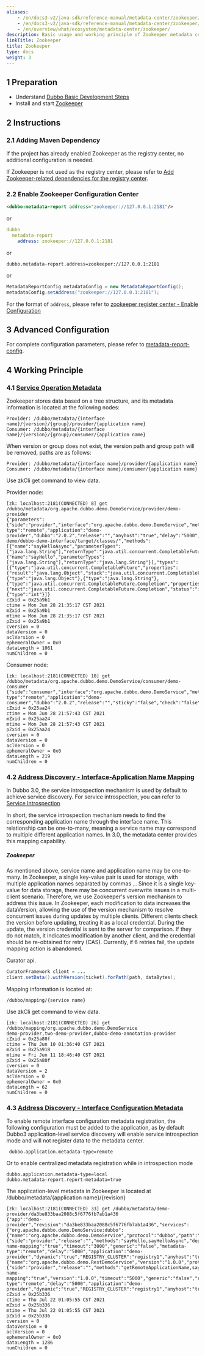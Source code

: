 ```yaml
---
aliases:
    - /en/docs3-v2/java-sdk/reference-manual/metadata-center/zookeeper/
    - /en/docs3-v2/java-sdk/reference-manual/metadata-center/zookeeper/
    - /en/overview/what/ecosystem/metadata-center/zookeeper/
description: Basic usage and working principle of Zookeeper metadata center
linkTitle: Zookeeper
title: Zookeeper
type: docs
weight: 3
---
```



## 1 Preparation
- Understand [Dubbo Basic Development Steps](/en/overview/mannual/java-sdk/quick-start/spring-boot/)
- Install and start [Zookeeper](/en/overview/reference/integrations/zookeeper/)

## 2 Instructions

### 2.1 Adding Maven Dependency
If the project has already enabled Zookeeper as the registry center, no additional configuration is needed.

If Zookeeper is not used as the registry center, please refer to [Add Zookeeper-related dependencies for the registry center](/en/overview/mannual/java-sdk/reference-manual/registry/zookeeper/#11-add-maven-dependency).

### 2.2 Enable Zookeeper Configuration Center
```xml
<dubbo:metadata-report address="zookeeper://127.0.0.1:2181"/>
```

or

```yaml
dubbo
  metadata-report
    address: zookeeper://127.0.0.1:2181
```

or

```properties
dubbo.metadata-report.address=zookeeper://127.0.0.1:2181
```

or

```java
MetadataReportConfig metadataConfig = new MetadataReportConfig();
metadataConfig.setAddress("zookeeper://127.0.0.1:2181");
```

For the format of `address`, please refer to [zookeeper register center - Enable Configuration](../../registry/zookeeper/#22-configure-and-enable-zookeeper)

## 3 Advanced Configuration

For complete configuration parameters, please refer to [metadata-report-config](/en/overview/mannual/java-sdk/reference-manual/config/properties/#dubbometadata-report).

## 4 Working Principle

### 4.1 [Service Operation Metadata](../overview/#2-service-operation-metadata)

Zookeeper stores data based on a tree structure, and its metadata information is located at the following nodes:
```text
Provider: /dubbo/metadata/{interface name}/{version}/{group}/provider/{application name}
Consumer: /dubbo/metadata/{interface name}/{version}/{group}/consumer/{application name}
```

When version or group does not exist, the version path and group path will be removed, paths are as follows:
```text
Provider: /dubbo/metadata/{interface name}/provider/{application name}
Consumer: /dubbo/metadata/{interface name}/consumer/{application name}
```

Use zkCli get command to view data.

Provider node:
```shell script
[zk: localhost:2181(CONNECTED) 8] get /dubbo/metadata/org.apache.dubbo.demo.DemoService/provider/demo-provider
{"parameters":{"side":"provider","interface":"org.apache.dubbo.demo.DemoService","metadata-type":"remote","application":"demo-provider","dubbo":"2.0.2","release":"","anyhost":"true","delay":"5000","methods":"sayHello,sayHelloAsync","deprecated":"false","dynamic":"true","timeout":"3000","generic":"false"},"canonicalName":"org.apache.dubbo.demo.DemoService","codeSource":"file:/Users/apple/IdeaProjects/dubbo/dubbo-demo/dubbo-demo-interface/target/classes/","methods":[{"name":"sayHelloAsync","parameterTypes":["java.lang.String"],"returnType":"java.util.concurrent.CompletableFuture"},{"name":"sayHello","parameterTypes":["java.lang.String"],"returnType":"java.lang.String"}],"types":[{"type":"java.util.concurrent.CompletableFuture","properties":{"result":"java.lang.Object","stack":"java.util.concurrent.CompletableFuture.Completion"}},{"type":"java.lang.Object"},{"type":"java.lang.String"},{"type":"java.util.concurrent.CompletableFuture.Completion","properties":{"next":"java.util.concurrent.CompletableFuture.Completion","status":"int"}},{"type":"int"}]}
cZxid = 0x25a9b1
ctime = Mon Jun 28 21:35:17 CST 2021
mZxid = 0x25a9b1
mtime = Mon Jun 28 21:35:17 CST 2021
pZxid = 0x25a9b1
cversion = 0
dataVersion = 0
aclVersion = 0
ephemeralOwner = 0x0
dataLength = 1061
numChildren = 0
```

Consumer node:
```shell script
[zk: localhost:2181(CONNECTED) 10] get /dubbo/metadata/org.apache.dubbo.demo.DemoService/consumer/demo-consumer
{"side":"consumer","interface":"org.apache.dubbo.demo.DemoService","metadata-type":"remote","application":"demo-consumer","dubbo":"2.0.2","release":"","sticky":"false","check":"false","methods":"sayHello,sayHelloAsync"}
cZxid = 0x25aa24
ctime = Mon Jun 28 21:57:43 CST 2021
mZxid = 0x25aa24
mtime = Mon Jun 28 21:57:43 CST 2021
pZxid = 0x25aa24
cversion = 0
dataVersion = 0
aclVersion = 0
ephemeralOwner = 0x0
dataLength = 219
numChildren = 0
```

### 4.2 [Address Discovery - Interface-Application Name Mapping](../overview/#11-interface---application-mapping-relationship)
In Dubbo 3.0, the service introspection mechanism is used by default to achieve service discovery. For service introspection, you can refer to [Service Introspection](https://mercyblitz.github.io/2020/05/11/Apache-Dubbo-%E6%9C%8D%E5%8A%A1%E8%87%AA%E7%9C%81%E6%9E%B6%E6%9E%84%E8%AE%BE%E8%AE%A1/)

In short, the service introspection mechanism needs to find the corresponding application name through the interface name. This relationship can be one-to-many, meaning a service name may correspond to multiple different application names. In 3.0, the metadata center provides this mapping capability.

##### Zookeeper
As mentioned above, service name and application name may be one-to-many. In Zookeeper, a single key-value pair is used for storage, with multiple application names separated by commas `,`. Since it is a single key-value for data storage, there may be concurrent overwrite issues in a multi-client scenario. Therefore, we use Zookeeper's version mechanism to address this issue. In Zookeeper, each modification to data increases the dataVersion, allowing the use of the version mechanism to resolve concurrent issues during updates by multiple clients. Different clients check the version before updating, treating it as a local credential. During the update, the version credential is sent to the server for comparison. If they do not match, it indicates modification by another client, and the credential should be re-obtained for retry (CAS). Currently, if 6 retries fail, the update mapping action is abandoned.

Curator api.
```java
CuratorFramework client = ...
client.setData().withVersion(ticket).forPath(path, dataBytes);
```

Mapping information is located at:
```text
/dubbo/mapping/{service name}
```

Use zkCli get command to view data.

```shell script
[zk: localhost:2181(CONNECTED) 26] get /dubbo/mapping/org.apache.dubbo.demo.DemoService
demo-provider,two-demo-provider,dubbo-demo-annotation-provider
cZxid = 0x25a80f
ctime = Thu Jun 10 01:36:40 CST 2021
mZxid = 0x25a918
mtime = Fri Jun 11 18:46:40 CST 2021
pZxid = 0x25a80f
cversion = 0
dataVersion = 2
aclVersion = 0
ephemeralOwner = 0x0
dataLength = 62
numChildren = 0
```

### 4.3 [Address Discovery - Interface Configuration Metadata](../overview/#12-interface-configuration-metadata)

To enable remote interface configuration metadata registration, the following configuration must be added to the application, as by default Dubbo3 application-level service discovery will enable service introspection mode and will not register data to the metadata center.

```properties
 dubbo.application.metadata-type=remote
 ```

Or to enable centralized metadata registration while in introspection mode

```properties
dubbo.application.metadata-type=local
dubbo.metadata-report.report-metadata=true
```

The application-level metadata in Zookeeper is located at /dubbo/metadata/{application name}/{revision}

```shell script
[zk: localhost:2181(CONNECTED) 33] get /dubbo/metadata/demo-provider/da3be833baa2088c5f6776fb7ab1a436
{"app":"demo-provider","revision":"da3be833baa2088c5f6776fb7ab1a436","services":{"org.apache.dubbo.demo.DemoService:dubbo":{"name":"org.apache.dubbo.demo.DemoService","protocol":"dubbo","path":"org.apache.dubbo.demo.DemoService","params":{"side":"provider","release":"","methods":"sayHello,sayHelloAsync","deprecated":"false","dubbo":"2.0.2","pid":"38298","interface":"org.apache.dubbo.demo.DemoService","service-name-mapping":"true","timeout":"3000","generic":"false","metadata-type":"remote","delay":"5000","application":"demo-provider","dynamic":"true","REGISTRY_CLUSTER":"registry1","anyhost":"true","timestamp":"1626887121829"}},"org.apache.dubbo.demo.RestDemoService:1.0.0:rest":{"name":"org.apache.dubbo.demo.RestDemoService","version":"1.0.0","protocol":"rest","path":"org.apache.dubbo.demo.RestDemoService","params":{"side":"provider","release":"","methods":"getRemoteApplicationName,sayHello,hello,error","deprecated":"false","dubbo":"2.0.2","pid":"38298","interface":"org.apache.dubbo.demo.RestDemoService","service-name-mapping":"true","version":"1.0.0","timeout":"5000","generic":"false","revision":"1.0.0","metadata-type":"remote","delay":"5000","application":"demo-provider","dynamic":"true","REGISTRY_CLUSTER":"registry1","anyhost":"true","timestamp":"1626887120943"}}}}
cZxid = 0x25b336
ctime = Thu Jul 22 01:05:55 CST 2021
mZxid = 0x25b336
mtime = Thu Jul 22 01:05:55 CST 2021
pZxid = 0x25b336
cversion = 0
dataVersion = 0
aclVersion = 0
ephemeralOwner = 0x0
dataLength = 1286
numChildren = 0
```

